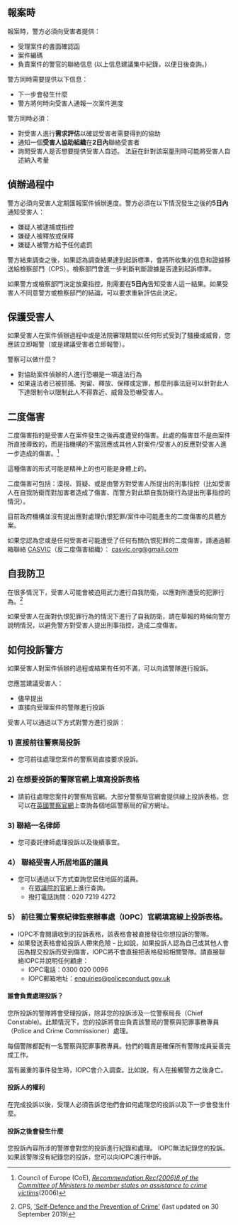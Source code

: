 ## 報案時
報案時，警方必須向受害者提供：
- 受理案件的書面確認函
- 案件編碼
- 負責案件的警官的聯絡信息
(以上信息建議集中紀錄，以便日後查詢。)

警方同時需要提供以下信息：
- 下一步會發生什麼
- 警方將何時向受害人通報一次案件進度

警方同時必須：
- 對受害人進行**需求評估**以確認受害者需要得到的協助
- 通知一個**受害人協助組織**在**2日內**聯絡受害者
- 詢問受害人是否想要提供受害人自述。 法庭在針對該案量刑時可能將受害人自述納入考量

## 偵辦過程中
警方必須向受害人定期匯報案件偵辦進度。警方必須在以下情況發生之後的**5日內**通知受害人：
- 嫌疑人被逮捕或指控
- 嫌疑人被釋放或保釋
- 嫌疑人被警方給予任何處罰

警方結束調查之後，如果認為調查結果達到起訴標準，會將所收集的信息和證據移送給檢察部門（CPS）。檢察部門會進一步判斷判斷證據是否達到起訴標準。

如果警方或檢察部門決定放棄指控，則需要在**5日內**告知受害人這一結果。如果受害人不同意警方或檢察部門的結論，可以要求重新評估此決定。

## 保護受害人
如果受害人在案件偵辦過程中或是法院審理期間以任何形式受到了騷擾或威脅，您應該立即報警（或是建議受害者立即報警）。

警察可以做什麼？
- 對協助案件偵辦的人進行恐嚇是一項違法行為
- 如果違法者已被抓捕、拘留、釋放、保釋或定罪，那麼刑事法庭可以針對此人下達限制令以限制此人不得靠近、威脅及恐嚇受害人。

## 二度傷害
二度傷害指的是受害人在案件發生之後再度遭受的傷害。此處的傷害並不是由案件所直接導致的，而是指機構的不當回應或其他人對案件/受害人的反應對受害人進一步造成的傷害。[^1]

這種傷害的形式可能是精神上的也可能是身體上的。

二度傷害可包括：漠視、質疑、或是由警方對受害人所提出的刑事指控（比如受害人在自我防衛而對加害者造成了傷害、而警方對此類自我防衛行為提出刑事指控的情況）。

目前政府機構並沒有提出應對處理仇恨犯罪/案件中可能產生的二度傷害的具體方案。

如果您認為您或是任何受害者可能遭受了任何有關仇恨犯罪的二度傷害，請通過郵箱聯絡 [CASVIC](https://www.hackneychinese.org.uk/post/casvic-launches-a-national-hate-crime-survey-for-east-and-southeast-asians)（反二度傷害組織）： casvic.org@gmail.com

## 自我防卫
在很多情況下，受害人可能會被迫用武力進行自我防衛，以應對所遭受的犯罪行為。[^2]

如果受害人在面對仇恨犯罪行為的情況下進行了自我防衛，請在舉報的時候向警方說明情況，以避免警方對受害人提出刑事指控，造成二度傷害。

## 如何投訴警方
如果受害人對案件偵辦的過程或結果有任何不滿，可以向該警隊進行投訴。

您應當建議受害人：
- 儘早提出
- 直接向受理案件的警隊進行投訴

受害人可以通過以下方式對警方進行投訴：

### 1) 直接前往警察局投訴
- 您可前往處理您案件的警察局直接要求投訴。

### 2) 在想要投訴的警隊官網上填寫投訴表格
- 請前往處理您案件的警察局官網。大部分警察局官網會提供線上投訴表格。您可以在[英國警察官網](https://www.police.uk/pu/contact-the-police/)上查詢各個地區警察局的官方網址。

### 3) 聯絡一名律師
- 您可委託律師處理投訴以及後續事宜。

### 4） 聯絡受害人所居地區的議員

- 您可以通過以下方式查詢您居住地區的議員。
  - 在[眾議院的官網](http://findyourmp.parliament.uk/)上進行查詢。
  - 撥打電話詢問：020 7219 4272

### 5） 前往獨立警察紀律監察辦事處（IOPC）官網填寫線上投訴表格。
- IOPC不會閱讀收到的投訴表格，該表格會被直接發往你想投訴的警隊。
- 如果發送表格會給投訴人帶來危險 - 比如說，如果投訴人認為自己或其他人會因為提交投訴而受到傷害，IOPC將不會直接把表格發給相關警隊。請直接聯絡IOPC并說明任何顧慮：
   - IOPC電話：0300 020 0096
   - IOPC郵箱地址：enquiries@policeconduct.gov.uk

#### 誰會負責處理投訴？
您所投訴的警隊將會受理投訴，除非您的投訴涉及一位警察局長（Chief Constable)。此類情況下，您的投訴將會由負責該警局的警察與犯罪事務專員（Police and Crime Commissioner）處理。

每個警隊都配有一名警察與犯罪事務專員。他們的職責是確保所有警隊成員妥善完成工作。

當有嚴重的事件發生時，IOPC會介入調查。比如說，有人在接觸警方之後身亡。

#### 投訴人的權利
在完成投訴以後，受理人必須告訴您他們會如何處理您的投訴以及下一步會發生什麼。

#### 投訴之後會發生什麼
您投訴內容所涉的警隊會對您的投訴進行紀錄和處理。 IOPC無法紀錄您的投訴。如果該警隊沒有紀錄您的投訴，您可以向IOPC進行申訴。

[^1]:Council of Europe (CoE), [_Recommendation Rec(2006)8 of the Committee of Ministers to member states on assistance to crime victims_](https://rm.coe.int/16805afa5c)(2006)

[^2]:CPS, ['Self-Defence and the Prevention of Crime'](https://www.cps.gov.uk/legal-guidance/self-defence-and-prevention-crime) (last updated on 30 September 2019)
